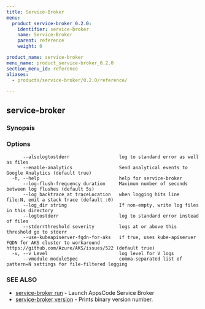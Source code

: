 ```yaml
---
title: Service-Broker
menu:
  product_service-broker_0.2.0:
    identifier: service-broker
    name: Service-Broker
    parent: reference
    weight: 0

product_name: service-broker
menu_name: product_service-broker_0.2.0
section_menu_id: reference
aliases:
  - products/service-broker/0.2.0/reference/

---
```

## service-broker



### Synopsis



### Options

```
      --alsologtostderr                  log to standard error as well as files
      --enable-analytics                 Send analytical events to Google Analytics (default true)
  -h, --help                             help for service-broker
      --log-flush-frequency duration     Maximum number of seconds between log flushes (default 5s)
      --log_backtrace_at traceLocation   when logging hits line file:N, emit a stack trace (default :0)
      --log_dir string                   If non-empty, write log files in this directory
      --logtostderr                      log to standard error instead of files
      --stderrthreshold severity         logs at or above this threshold go to stderr
      --use-kubeapiserver-fqdn-for-aks   if true, uses kube-apiserver FQDN for AKS cluster to workaround https://github.com/Azure/AKS/issues/522 (default true)
  -v, --v Level                          log level for V logs
      --vmodule moduleSpec               comma-separated list of pattern=N settings for file-filtered logging
```

### SEE ALSO

* [service-broker run](/docs/reference/service-broker_run.md)	 - Launch AppsCode Service Broker
* [service-broker version](/docs/reference/service-broker_version.md)	 - Prints binary version number.

